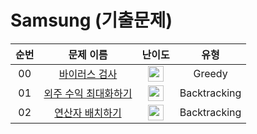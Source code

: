 # Samsung (기출문제)

|          순번          |        문제 이름         |         난이도          |          유형          |  
| :-----: | :-----: | :-----: | :-----: |  
| 00 | <a href="https://www.codetree.ai/training-field/frequent-problems/problems/virus-detector" target="_blank">바이러스 검사</a> | <img height="25px" width="25px" src="https://static.solved.ac/tier_small/4.svg"/> | Greedy |
| 01 | <a href="https://www.codetree.ai/training-field/frequent-problems/problems/max-of-outsourcing-profit" target="_blank">외주 수익 최대화하기</a> | <img height="25px" width="25px" src="https://static.solved.ac/tier_small/8.svg"/> | Backtracking |
| 02 | <a href="https://www.codetree.ai/training-field/frequent-problems/problems/arrange-operator" target="_blank">연산자 배치하기</a> | <img height="25px" width="25px" src="https://static.solved.ac/tier_small/10.svg"/> | Backtracking |